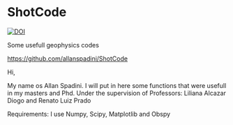 # ShotCode

[![DOI](https://zenodo.org/badge/80371967.svg)](https://zenodo.org/badge/latestdoi/80371967)

Some usefull geophysics codes

https://github.com/allanspadini/ShotCode

Hi,

My name os Allan Spadini.
I will put in here some functions that were usefull in my masters and Phd.
Under the supervision of Professors:
Liliana Alcazar Diogo
and
Renato Luiz Prado



Requirements:
I use Numpy, Scipy, Matplotlib and Obspy

